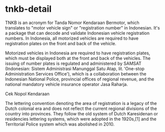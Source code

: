 # tnkb-detail


TNKB is an acronym for Tanda Nomor Kendaraan Bermotor, which translates to "motor vehicle sign" or "registration number" in Indonesian. It's a package that can decode and validate Indonesian vehicle registration numbers. 
In Indonesia, all motorized vehicles are required to have registration plates on the front and back of the vehicle.


Motorized vehicles in Indonesia are required to have registration plates, which must be displayed both at the front and back of the vehicles. The issuing of number plates is regulated and administered by SAMSAT (Indonesian: Sistem Administrasi Manunggal Satu Atap, lit. 'One-stop Administration Services Office'), which is a collaboration between the Indonesian National Police, provincial offices of regional revenue, and the national mandatory vehicle insurance operator Jasa Raharja.


Cek Nopol Kendaraan

The lettering convention denoting the area of registration is a legacy of the Dutch colonial era and does not reflect the current regional divisions of the country into provinces. They follow the old system of Dutch Karesidenan or residencies lettering systems, which were adopted in the 1920s,[1] and the Territorial Police system which was abolished in 2010.

